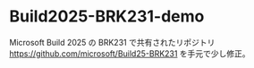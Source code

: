 # Build2025-BRK231-demo
Microsoft Build 2025 の BRK231 で共有されたリポジトリ https://github.com/microsoft/Build25-BRK231 を手元で少し修正。
